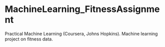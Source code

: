 # MachineLearning_FitnessAssignment
Practical Machine Learning (Coursera, Johns Hopkins). Machine learning project on fitness data.
